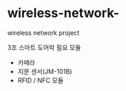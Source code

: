 # wireless-network-
wireless network project 

3조 스마트 도어락
필요 모듈
- 카메라
- 지문 센서(JM-101B)
- RFID / NFC 모듈
